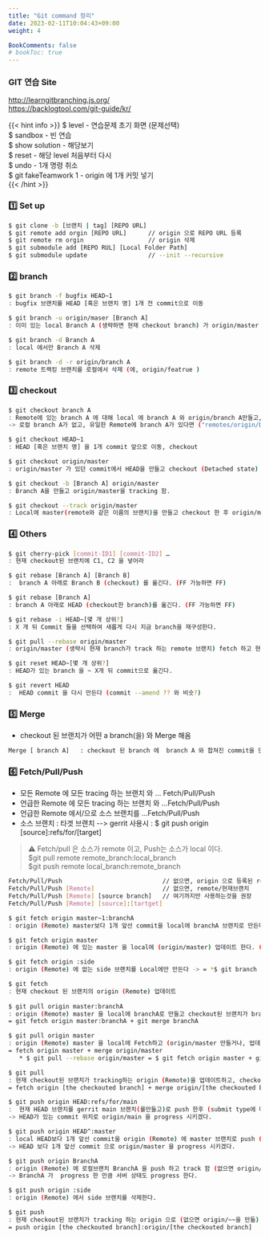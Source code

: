 ```yaml
---
title: "Git command 정리"
date: 2023-02-11T10:04:43+09:00
weight: 4

BookComments: false
# bookToc: true
---
```


### GIT 연습 Site   

http://learngitbranching.js.org/  
https://backlogtool.com/git-guide/kr/  

{{< hint info >}}
$ level                       - 연습문제 초기 화면 (문제선택)  
$ sandbox                     - 빈 연습  
$ show solution               - 해당보기  
$ reset                       - 해당 level 처음부터 다시  
$ undo                        - 1개 명령 취소  
$ git fakeTeamwork 1          - origin 에 1개 커밋 넣기  
{{< /hint >}}


### :one: Set up 
```bash
$ git clone -b [브랜치 | tag] [REPO URL]  
$ git remote add orgin [REPO URL]      // origin 으로 REPO URL 등록
$ git remote rm orgin                  // origin 삭제
$ git submodule add [REPO RUL] [Local Folder Path]
$ git submodule update                 // --init --recursive 
```

### :two: branch 
```bash
$ git branch -f bugfix HEAD~1                       
: bugfix 브랜치를 HEAD [혹은 브랜치 명] 1개 전 commit으로 이동  

$ git branch -u origin/maser [Branch A]          
: 이미 있는 local Branch A (생략하면 현재 checkout branch) 가 origin/master 을 track함 --> git checkout --track 과 비교  

$ git branch -d Branch A  
: local 에서만 Branch A 삭제  

$ git branch -d -r origin/branch A 
: remote 트랙킹 브랜치를 로컬에서 삭제 (에, origin/featrue )
```
### :three: checkout
```bash
$ git checkout branch A                               
: Remote에 있는 branch A 에 대해 local 에 branch A 와 origin/branch A만들고, checkout.  
-> 로컬 branch A가 없고, 유일한 Remote에 branch A가 있다면 ("remotes/origin/branch A"가 있어야 함)  

$ git checkout HEAD~1                                  
: HEAD [혹은 브랜치 명] 을 1개 commit 앞으로 이동, checkout  

$ git checkout origin/master                         
: origin/master 가 있던 commit에서 HEAD을 만들고 checkout (Detached state)  

$ git checkout -b [Branch A] origin/master       
: Branch A을 만들고 origin/master을 tracking 함.  

$ git checkout --track origin/master               
: Local에 master(remote와 같은 이름의 브랜치)을 만들고 checkout 한 후 origin/master (Remote 브랜치)을 tracking 함. --> git branch -u 와 비교  
```   
### :four: Others
```bash
$ git cherry-pick [commit-ID1] [commit-ID2] …  
: 현재 checkout된 브랜치에 C1, C2 을 넣어라  

$ git rebase [Branch A] [Branch B]                  
:  branch A 아래로 Branch B (checkout) 를 옮긴다. (FF 가능하면 FF)  

$ git rebase [Branch A]                                 
: branch A 아래로 HEAD (checkout한 branch)를 옮긴다. (FF 가능하면 FF)  

$ git rebase -i HEAD~[몇 개 상위?]                
: X 개 뒤 Commit 들을 선택하여 새롭게 다시 지금 branch을 재구성한다.  

$ git pull --rebase origin/master                    
: origin/master (생략시 현재 branch가 track 하는 remote 브랜치) fetch 하고 현재 checkout 된 branch 을 그 아래로 이동 = $ git fetch origin master + git rebase origin/master  

$ git reset HEAD~[몇 개 상위?]                      
: HEAD가 있는 branch 을 ~ X개 뒤 commit으로 옮긴다.  

$ git revert HEAD                                      
:  HEAD commit 을 다시 만든다 (commit --amend ?? 와 비슷?)  
```

### :five: Merge
- checkout 된 브랜치가 어떤 a branch(을) 와 Merge 해옴    
```bash 
Merge [ branch A]   : checkout 된 branch 에  branch A 와 합쳐진 commit을 만든다.     
```

### :six: Fetch/Pull/Push  

- 모든 Remote 에 모든 tracing 하는 브랜치 와 … Fetch/Pull/Push  
- 언급한 Remote 에 모든 tracing 하는 브랜치 와 …Fetch/Pull/Push  
- 언급한 Remote 에서/으로 소스 브랜치를  …Fetch/Pull/Push  
- 소스 브랜치 : 타겟 브랜치     -->  gerrit 사용시 : $ git push origin [source]:refs/for/[target] 

>:warning: Fetch/pull 은 소스가 remote 이고, Push는 소스가 local 이다.  
$git pull remote remote_branch:local_branch  
$git push remote local_branch:remote_branch  

```bash
Fetch/Pull/Push                            // 없으면, origin 으로 등록된 remote                                
Fetch/Pull/Push [Remote]                   // 없으면, remote/현재브랜치 
Fetch/Pull/Push [Remote] [source branch]   // 여기까지만 사용하는것을 권장  
Fetch/Pull/Push [Remote] [source]:[tartget] 

$ git fetch origin master~1:branchA  
: origin (Remote) master보다 1개 앞선 commit을 local에 branchA 브랜치로 만든다. (checkout 하지 않는다.)  

$ git fetch origin master               
: origin (Remote) 에 있는 master 을 local에 (origin/master) 업데이트 한다. (없으면 만든다. Checkout 하지 않는다.)  

$ git fetch origin :side                  
: origin (Remote) 에 없는 side 브랜치를 Local에만 만든다 -> = *$ git branch side  

$ git fetch                                 
: 현재 checkout 된 브랜치의 origin (Remote) 업데이트  
 
$ git pull origin master:branchA  
: origin (Remote) master 을 local에 branchA로 만들고 checkout된 브랜치가 branchA를 merge.  
= git fetch origin master:branchA + git merge branchA  

$ git pull origin master            
: origin (Remote) master 을 local에 Fetch하고 (origin/master 만들거나, 업데이트), checkout된 브랜치가 origin/maser를 Merge  
= fetch origin master + merge origin/master  
   * $ git pull --rebase origin/master = $ git fetch origin master + git rebase origin/master    

$ git pull                              
: 현재 checkout된 브랜치가 tracking하는 origin (Remote)을 업데이트하고, checkout된 브랜치가 tracking branch를 Merge  
= fetch origin [the checkouted branch] + merge origin/[the checkouted branch]  
```

```bash
$ git push origin HEAD:refs/for/main  
:  현재 HEAD 브랜치를 gerrit main 브랜치(를만들고)로 push 한후 (submit type에 따라 merge, rebase, cherry-pick 등을 함)   
-> HEAD가 있는 commit 위치로 origin/main 을 progress 시키겠다.  

$ git push origin HEAD^:master       
: local HEAD보다 1개 앞선 commit을 origin (Remote) 에 master 브랜치로 push (trancking을 만들지는 않음)  
-> HEAD 보다 1개 앞선 commit 으로 origin/master 을 progress 시키겠다.  

$ git push origin BranchA               
: origin (Remote) 에 로컬브랜치 BranchA 을 push 하고 track 함 (없으면 origin/BranchA도 만듬, checkout과 상관없음)  
-> BranchA 가  progress 한 만큼 서버 상태도 progress 한다.  

$ git push origin :side                    
: origin (Remote) 에서 side 브랜치를 삭제한다.  

$ git push                                   
: 현재 checkout된 브랜치가 tracking 하는 origin 으로 (없으면 origin/~~을 만듦) 현재 checkout된 브랜치를 push   
= push origin [the checkouted branch]:origin/[the checkouted branch]  
```

